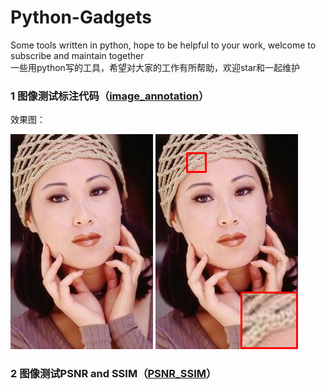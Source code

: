 # Python-Gadgets
Some tools written in python, hope to be helpful to your work, welcome to subscribe and maintain together  
一些用python写的工具，希望对大家的工作有所帮助，欢迎star和一起维护


### 1 图像测试标注代码（[image_annotation](https://github.com/wen-jie-yuan/Python-Gadgets/tree/master/image_annotation)）
效果图：

![](image_annotation/image_annotation_Python/woman_GT.bmp)
![](image_annotation/image_annotation_Python/output.png)

### 2 图像测试PSNR and SSIM（[PSNR_SSIM](https://github.com/wen-jie-yuan/Python-Gadgets/tree/master/test_image_PSNR_SSIM)）
